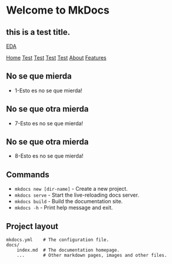 # Welcome to MkDocs

## this is a test title.

[EDA](eda_helper.md)

[Home](index.md)
[Test](la_mierda.md)
[Test](la_mierda.md)
[Test](la_mierda.md)
[Test](la_mierda.md)
[About](about.md)
[Features](features.md)


## No se que mierda
- 1-Esto es no se que mierda!

## No se que otra mierda
- 7-Esto es no se que mierda!
## No se que otra mierda
- 8-Esto es no se que mierda!
## Commands

* `mkdocs new [dir-name]` - Create a new project.
* `mkdocs serve` - Start the live-reloading docs server.
* `mkdocs build` - Build the documentation site.
* `mkdocs -h` - Print help message and exit.

## Project layout

    mkdocs.yml    # The configuration file.
    docs/
        index.md  # The documentation homepage.
        ...       # Other markdown pages, images and other files.
